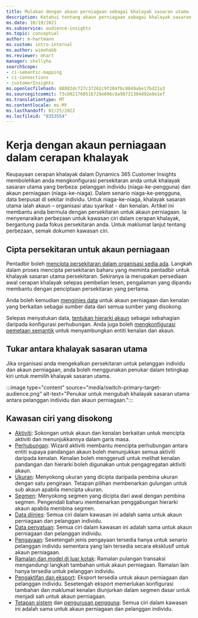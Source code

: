 ```yaml
---
title: Mulakan dengan akaun perniagaan sebagai khalayak sasaran utama
description: Ketahui tentang akaun perniagaan sebagai khalayak sasaran utama Dynamics 365 Customer Insights.
ms.date: 10/19/2021
ms.subservice: audience-insights
ms.topic: conceptual
author: m-hartmann
ms.custom: intro-internal
ms.author: wimohabb
ms.reviewer: mhart
manager: shellyha
searchScope:
- ci-semantic-mapping
- ci-connections
- customerInsights
ms.openlocfilehash: 88882dc727c37262c9f204fbc8049abe17bd21a3
ms.sourcegitcommit: 73cb021760516729e696c9a90731304d92e0e1ef
ms.translationtype: MT
ms.contentlocale: ms-MY
ms.lasthandoff: 02/25/2022
ms.locfileid: "8353554"
---
```

# <a name="work-with-business-accounts-in-audience-insights"></a>Kerja dengan akaun perniagaan dalam cerapan khalayak

Keupayaan cerapan khalayak dalam Dynamics 365 Customer Insights membolehkan anda mengkonfigurasi persekitaran anda untuk khalayak sasaran utama yang berbeza: pelanggan individu (niaga-ke-pengguna) dan akaun perniagaan (niaga-ke-niaga). Dalam senario niaga-ke-pengguna, data berpusat di sekitar individu. Untuk niaga-ke-niaga, khalayak sasaran utama ialah akaun – organisasi atau syarikat - dan kenalan. Artikel ini membantu anda bermula dengan persekitaran untuk akaun perniagaan. Ia menyenaraikan perbezaan untuk kawasan ciri dalam cerapan khalayak, bergantung pada fokus persekitaran anda. Untuk maklumat lanjut tentang perbezaan, semak dokumen kawasan ciri. 

## <a name="create-an-environment-for-business-accounts"></a>Cipta persekitaran untuk akaun perniagaan

Pentadbir boleh [mencipta persekitaran dalam organisasi sedia ada](create-environment.md). Langkah dalam proses mencipta persekitaran baharu yang meminta pentadbir untuk khalayak sasaran utama persekitaran. Sekiranya ia merupakan persediaan awal cerapan khalayak selepas pembelian lesen, pengalaman yang dipandu membantu dengan penciptaan persekitaran yang pertama.

Anda boleh kemudian [menginjes data](data-sources.md) untuk akaun perniagaan dan kenalan yang berkaitan sebagai sumber data dari semua sumber yang disokong.

Selepas menyatukan data, [tentukan hierarki akaun](relationships.md#set-up-account-hierarchies) sebagai sebahagian daripada konfigurasi perhubungan. Anda juga boleh [mengkonfigurasi pemetaan semantik](semantic-mappings.md) untuk menyambungkan entiti kenalan dan akaun. 

## <a name="switch-between-primary-target-audience"></a>Tukar antara khalayak sasaran utama

Jika organisasi anda mengekalkan persekitaran untuk pelanggan individu dan akaun perniagaan, anda boleh menggunakan penukar dalam tetingkap kiri untuk memilih khalayak sasaran utama.

:::image type="content" source="media/switch-primary-target-audience.png" alt-text="Penukar untuk mengubah khalayak sasaran utama antara pelanggan individu dan akaun perniagaan.":::

## <a name="supported-feature-areas"></a>Kawasan ciri yang disokong

- [Aktiviti](activities.md): Sokongan untuk akaun dan kenalan berkaitan untuk mencipta aktiviti dan menunjukkannya dalam garis masa.
- [Perhubungan](relationships.md): Wizard aktiviti membantu mencipta perhubungan antara entiti supaya pandangan akaun boleh menunjukkan semua aktiviti daripada kenalan. Kenalan boleh menggerudi untuk melihat kenalan pandangan dan hierarki boleh digunakan untuk pengagregatan aktiviti akaun.
- [Ukuran](measures.md): Menyokong ukuran yang dicipta daripada pembina ukuran dengan satu pengiraan. Tetapan pilihan membenarkan gulungan untuk sub akaun apabila mencipta ukuran.
- [Segmen](segments.md): Menyokong segmen yang dicipta dari awal dengan pembina segmen. Pengendali baharu membenarkan penggabungan hierarki akaun apabila membina segmen.
- [Data diinjes](data-sources.md): Semua ciri dalam kawasan ini adalah sama untuk akaun perniagaan dan pelanggan individu.
- [Data penyatuan](data-unification.md): Semua ciri dalam kawasan ini adalah sama untuk akaun perniagaan dan pelanggan individu.
- [Pengayaan](enrichment-hub.md): Sesetengah jenis pengayaan tersedia hanya untuk senario pelanggan individu sementara yang lain tersedia secara eksklusif untuk akaun perniagaan.
- [Ramalan dan model di luar kotak](predictions-overview.md): Ramalan pulangan transaksi mengandungi langkah tambahan untuk akaun perniagaan. Ramalan lain hanya tersedia untuk pelanggan individu.
- [Pengaktifan dan eksport](export-destinations.md): Eksport tersedia untuk akaun perniagaan dan pelanggan individu. Sesetengah eksport memerlukan konfigurasi tambahan dan maklumat kenalan diunjurkan dalam segmen dasar untuk menjadi sah untuk akaun perniagaan.
- [Tetapan sistem](system.md) dan [pengurusan pengguna](permissions.md): Semua ciri dalam kawasan ini adalah sama untuk akaun perniagaan dan pelanggan individu.

